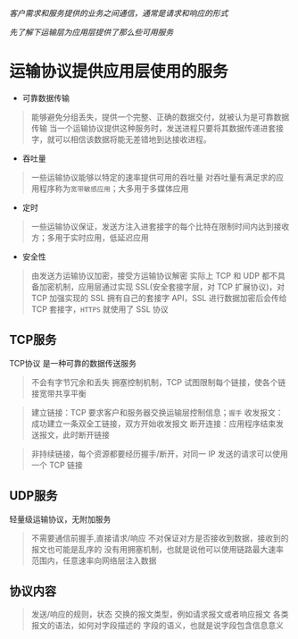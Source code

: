 *客户需求和服务提供的业务之间通信，通常是请求和响应的形式*

*先了解下运输层为应用层提供了那么些可用服务*
# 运输协议提供应用层使用的服务
* 可靠数据传输
> 能够避免分组丢失，提供一个完整、正确的数据交付，就被认为是可靠数据传输
> 当一个运输协议提供这种服务时，发送进程只要将其数据传递进套接字，就可以相信该数据将能无差错地到达接收进程。

* 吞吐量
> 一些运输协议能够以特定的速率提供可用的吞吐量
> 对吞吐量有满足求的应用程序称为`宽带敏感应用`；大多用于多媒体应用

* 定时
> 一些运输协议保证，发送方注入进套接字的每个比特在限制时间内达到接收方；多用于实时应用，低延迟应用

* 安全性
> 由发送方运输协议加密，接受方运输协议解密
> 实际上 TCP 和 UDP 都不具备加密机制，应用层通过实现 SSL(安全套接字层，对 TCP 扩展协议)，对 TCP 加强实现的
> SSL 拥有自己的套接字 API，SSL 进行数据加密后会传给 TCP 套接字，`HTTPS` 就使用了 SSL 协议


## TCP服务
TCP协议 是一种可靠的数据传送服务

> 不会有字节冗余和丢失
> 拥塞控制机制，TCP 试图限制每个链接，使各个链接宽带共享平衡

> 建立链接：TCP 要求客户和服务器交换运输层控制信息；`握手`
> 收发报文：成功建立一条双全工链接，双方开始收发报文
> 断开连接：应用程序结束发送报文，此时断开链接

> 非持续链接，每个资源都要经历握手/断开，对同一 IP 发送的请求可以使用一个 TCP 链接

## UDP服务
轻量级运输协议，无附加服务

> 不需要通信前握手,直接请求/响应
> 不对保证对方是否接收到数据，接收到的报文也可能是乱序的
> 没有用拥塞机制，也就是说他可以使用链路最大速率范围内，任意速率向网络层注入数据

## 协议内容
> 发送/响应的规则，状态
> 交换的报文类型，例如请求报文或者响应报文
> 各类报文的语法，如何对字段描述的
> 字段的语义，也就是说字段包含信息意义




